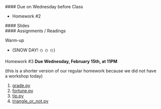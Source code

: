 <article class="due" markdown="block">
#### Due on Wednesday before Class

* Homework #2

</article>

<article class="slides" markdown="block">
#### Slides

<!--
* [Slides](classes/01/intro.html)
-->

</article>

<article class="assignments" markdown="block">
#### Assignments / Readings		

Warm-up

* (SNOW DAY! ⛄ ⛄ ⛄)

Homework #3 __Due Wednesday, February 15th, at 11PM__ 

(this is a shorter version of our regular homework because we did not have a workshop today)

1. [grade.py](homework/hw03/grade.py)
2. [fortune.py](homework/hw03/fortune.py)
3. [tip.py](homework/hw03/tip.py)
4. [triangle_or_not.py](homework/hw03/triangle_or_not.py)

<!--
Readings

* Read {{ site.bookq }} - Chapter 1

Assignments 

1. [questions.py](homework/hw01/questions.py) - 9 points
-->
</article>
<!--
<a name="class6"></a>

###Slides
* [About Class #6](classes/06/meta.html)
* [Types, Operators, Precedence](classes/06/types-operators-precedence.html)
* [If Statements - Advanced](classes/06/if-statements-advanced.html)
* [Preview Built-In Modules](classes/06/built-in-modules.html)
* [String Formatting (Optional)](classes/06/string-formatting.html)

### Readings
__{{ site.bookq }}__

* Chapter 3 (Decision Structures and Boolean Logic) 
* Chapter 5 on random module (pages 195 to 202) 
* Chapter 5 on math module (pages 217 to 219)

__{{ site.bookt }}__

* [Chapter 5](http://openbookproject.net/thinkcs/python/english3e/) (but ignoring functions/turtle)

### Vocabulary
See [the glossary](http://openbookproject.net/thinkcs/python/english3e/conditionals#glossary) in {{ site.bookt }}, Chapter 5.

<a name="homework3"></a>

### Homework #3

* Due __February 19th__ (any submission before 11PM is on-time)
* Submit all files via __NYU Classes__
* [Contact me](index.html#contact-info) if you're having trouble submitting your homework
* Here's [the policy on late homework](index.html#homework)

1. [questions\_ch\_3.py](homework/hw03/questions_ch_3.py)
2. [colors.py](homework/hw03/colors.py)
3. [tip.py](homework/hw03/tip.py)
4. [grade.py](homework/hw03/grade.py)
4. [fortune.py](homework/hw03/fortune.py)
5. [distance.py](homework/hw03/distance.py)
6. [worksheet.py](homework/hw03/worksheet.py)
-->
